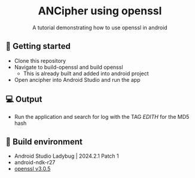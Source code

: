 <div align="center">
  <h1>ANCipher using openssl</h1>
  <p>
    A tutorial demonstrating how to use openssl in android
  </p>
</div>

## :key: Getting started
- Clone this repository
- Navigate to build-openssl and build openssl
  - This is already built and added into android project
- Open ancipher into Android Studio and run the app

## :computer: Output
- Run the application and search for log with the TAG *EDITH* for the MD5 hash

## :space_invader: Build environment
- Android Studio Ladybug | 2024.2.1 Patch 1
- android-ndk-r27
- [openssl v3.0.5](https://github.com/openssl/openssl/releases?q=3.0.5&expanded=true)